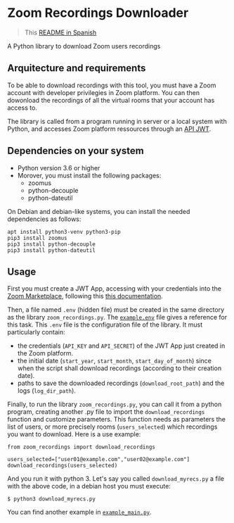# Zoom Recordings Downloader

> This [README in Spanish](README.es.md)

A Python library to download Zoom users recordings

## Arquitecture and requirements

To be able to download recordings with this tool, you must have a Zoom account with developer privilegies in Zoom platform. You can then dowonload the recordings of all the virtual rooms that your account has access to.

The library is called from a program running in server or a local system with Python, and accesses Zoom platform ressources through an [API JWT](https://marketplace.zoom.us/docs/guides/auth/jwt).

## Dependencies on your system

* Python version 3.6 or higher
* Morover, you must install the following packages:
   * zoomus
   * python-decouple
   * python-dateutil

On Debian and debian-like systems, you can install the needed dependencies as follows: 
```
apt install python3-venv python3-pip
pip3 install zoomus
pip3 install python-decouple
pip3 install python-dateutil
```

## Usage

First you must create a JWT App, accessing with your credentials into the [Zoom Marketplace](https://marketplace.zoom.us/), following this [this documentation](https://marketplace.zoom.us/docs/guides/build/jwt-app).

Then, a file named `.env` (hidden file) must be created in the same directory as the library `zoom_recordings.py`. The [`example.env`](example.env) file gives a reference for this task. This `.env` file is the configuration file of the library. It must particularly contain:
* the credentials (`API_KEY` and `API_SECRET`) of the JWT App just created in the Zoom platform.
* the initial date (`start_year`, `start_month`, `start_day_of_month`) since when the script shall download recordings (according to their creation date).
* paths to save the downloaded recordings (`download_root_path`) and the logs (`log_dir_path`).

Finally, to run the library `zoom_recordings.py`, you can call it from a python program, creating another .py file to import the `download_recordings` function and customize parameters. This function needs as parameters the list of users, or more precisely rooms (`users_selected`) which recordings you want to download. Here is a use example:

```
from zoom_recordings import download_recordings

users_selected=["user01@example.com","user02@example.com"]
download_recordings(users_selected)
```
And you run it with python 3. Let's say you called `download_myrecs.py` a file with the above code, in a debian host you must execute:
```
$ python3 download_myrecs.py
```

You can find another example in [`example_main.py`](example_main.py).

